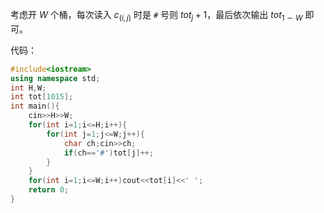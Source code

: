 考虑开 $W$ 个桶，每次读入 $c_{(i,j)}$ 时是 ```#``` 号则 $tot_j+1$，最后依次输出 $tot_{1 \sim W}$ 即可。

代码：
```cpp
#include<iostream>
using namespace std;
int H,W;
int tot[1015];
int main(){
	cin>>H>>W;
	for(int i=1;i<=H;i++){
		for(int j=1;j<=W;j++){
			char ch;cin>>ch;
			if(ch=='#')tot[j]++;
		}
	}
	for(int i=1;i<=W;i++)cout<<tot[i]<<' ';
	return 0;
}
```